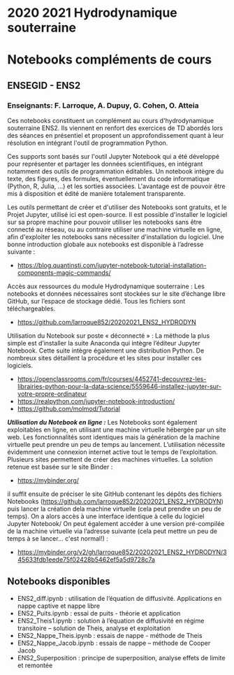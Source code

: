 # 2020 2021 Hydrodynamique souterraine
# Notebooks compléments de cours
## ENSEGID - ENS2
### Enseignants: F. Larroque, A. Dupuy, G. Cohen, O. Atteia

Ces notebooks constituent un complément au cours d'hydrodynamique souterraine ENS2. Ils viennent en renfort des exercices de TD abordés lors des séances en présentiel et proposent un approfondissement quant à leur résolution en intégrant l'outil de programmation Python.

Ces supports sont basés sur l'outil Jupyter Notebook qui a été développé pour représenter et partager les données scientifiques, en intégrant notamment des outils de programmation éditables. Un notebook intègre du texte, des figures, des formules, éventuellement du code informatique (Python, R, Julia, ...) et les sorties associées. L'avantage est de pouvoir être mis à disposition et édité de manière totalement transparente.

Les outils permettant de créer et d'utiliser des Notebooks sont gratuits, et le Projet Jupyter, utilisé ici est open-source. Il est possible d'installer le logiciel sur sa propre machine pour pouvoir utiliser les notebooks sans être connecté au réseau, ou au contraire utiliser une machine virtuelle en ligne, afin d'exploiter les notebooks sans nécessiter d'installation du logiciel.
Une bonne introduction globale aux notebooks est disponible à l’adresse suivante :
-	https://blog.quantinsti.com/jupyter-notebook-tutorial-installation-components-magic-commands/

Accès aux ressources du module Hydrodynamique souterraine :
Les notebooks et données nécessaires sont stockées sur le site d’échange libre GitHub, sur l’espace de stockage dédié. Tous les fichiers sont téléchargeables.
- https://github.com/larroque852/20202021_ENS2_HYDRODYN

Utilisation du Notebook sur poste « déconnecté » :
La méthode la plus simple est d’installer la suite Anaconda qui intègre l’éditeur Jupyter Notebook. Cette suite intègre également une distribution Python. De nombreux sites détaillent la procédure et les sites pour installer ces logiciels.
-	https://openclassrooms.com/fr/courses/4452741-decouvrez-les-librairies-python-pour-la-data-science/5559646-installez-jupyter-sur-votre-propre-ordinateur
-	https://realpython.com/jupyter-notebook-introduction/
-	https://github.com/molmod/Tutorial

***Utilisation du Notebook en ligne :***
Les Notebooks sont également exploitables en ligne, en utilisant une machine virtuelle hébergée par un site web. Les fonctionnalités sont identiques mais la génération de la machine virtuelle peut prendre un peu de temps au lancement. L’utilisation nécessite évidemment une connexion internet active tout le temps de l’exploitation.
Plusieurs sites permettent de créer des machines virtuelles. La solution retenue est basée sur le site Binder :
- https://mybinder.org/

il suffit ensuite de préciser le site GitHub contenant les dépôts des fichiers Notebooks (https://github.com/larroque852/20202021_ENS2_HYDRODYN) puis lancer la création dela machine virtuelle (cela peut prendre un peu de temps). On a alors accès à une interface identique à celle du logiciel Jupyter Notebook/
On peut également accéder à une version pré-compilée de la machine virtuelle via l’adresse suivante (cela peut mettre un peu de temps à se lancer... c'est normal!) :
- https://mybinder.org/v2/gh/larroque852/20202021_ENS2_HYDRODYN/345633fdb1eede75f02428b5462ef5a5d9728c7a

## Notebooks disponibles
-	ENS2_diff.ipynb : utilisation de l’équation de diffusivité. Applications en nappe captive et nappe libre
-	ENS2_Puits.ipynb : essai de puits - théorie et application
-	ENS2_Theis1.ipynb : solution à l’équation de diffusivité en régime transitoire – solution de Theis, analyse et exploitation
-	ENS2_Nappe_Theis.ipynb : essais de nappe - méthode de Theis
-	ENS2_Nappe_Jacob.ipynb : essais de nappe – méthode de Cooper Jacob
- ENS2_Superposition : principe de superposition, analyse effets de limite et remontée
